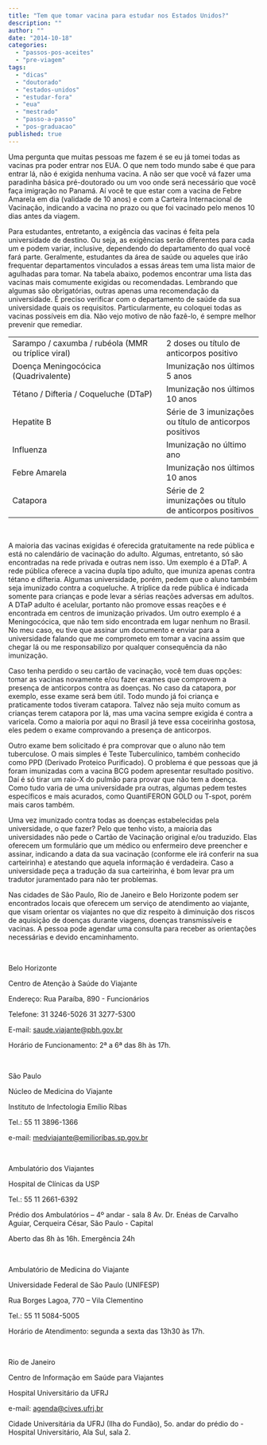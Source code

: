 ```yaml
---
title: "Tem que tomar vacina para estudar nos Estados Unidos?"
description: ""
author: ""
date: "2014-10-18"
categories: 
  - "passos-pos-aceites"
  - "pre-viagem"
tags: 
  - "dicas"
  - "doutorado"
  - "estados-unidos"
  - "estudar-fora"
  - "eua"
  - "mestrado"
  - "passo-a-passo"
  - "pos-graduacao"
published: true
---
```


Uma pergunta que muitas pessoas me fazem é se eu já tomei todas as vacinas pra poder entrar nos EUA. O que nem todo mundo sabe é que para entrar lá, não é exigida nenhuma vacina. A não ser que você vá fazer uma paradinha básica pré-doutorado ou um voo onde será necessário que você faça imigração no Panamá. Aí você te que estar com a vacina de Febre Amarela em dia (validade de 10 anos) e com a Carteira Internacional de Vacinação, indicando a vacina no prazo ou que foi vacinado pelo menos 10 dias antes da viagem.

Para estudantes, entretanto, a exigência das vacinas é feita pela universidade de destino. Ou seja, as exigências serão diferentes para cada um e podem variar, inclusive, dependendo do departamento do qual você fará parte. Geralmente, estudantes da área de saúde ou aqueles que irão frequentar departamentos vinculados a essas áreas tem uma lista maior de agulhadas para tomar. Na tabela abaixo, podemos encontrar uma lista das vacinas mais comumente exigidas ou recomendadas. Lembrando que algumas são obrigatórias, outras apenas uma recomendação da universidade. É preciso verificar com o departamento de saúde da sua universidade quais os requisitos. Particularmente, eu coloquei todas as vacinas possíveis em dia. Não vejo motivo de não fazê-lo, é sempre melhor prevenir que remediar.

<table width="572"><tbody><tr><td width="362">Sarampo / caxumba / rubéola (MMR ou tríplice viral)</td><td width="210">2 doses ou título de anticorpos positivo</td></tr><tr><td width="362">Doença Meningocócica (Quadrivalente)</td><td width="210">Imunização nos últimos 5 anos</td></tr><tr><td width="362">Tétano / Difteria / Coqueluche (DTaP)</td><td width="210">Imunização nos últimos 10 anos</td></tr><tr><td width="362">Hepatite B</td><td width="210">Série de 3 imunizações ou título de anticorpos positivos</td></tr><tr><td width="362">Influenza</td><td width="210">Imunização no último ano</td></tr><tr><td width="362">Febre Amarela</td><td width="210">Imunização nos últimos 10 anos</td></tr><tr><td width="362">Catapora</td><td width="210">Série de 2&nbsp; imunizações ou título de anticorpos positivos</td></tr></tbody></table>

 

A maioria das vacinas exigidas é oferecida gratuitamente na rede pública e está no calendário de vacinação do adulto. Algumas, entretanto, só são encontradas na rede privada e outras nem isso. Um exemplo é a DTaP. A rede pública oferece a vacina dupla tipo adulto, que imuniza apenas contra tétano e difteria. Algumas universidade, porém, pedem que o aluno também seja imunizado contra a coqueluche. A tríplice da rede pública é indicada somente para crianças e pode levar a sérias reações adversas em adultos. A DTaP adulto é acelular, portanto não promove essas reações e é encontrada em centros de imunização privados. Um outro exemplo é a Meningocócica, que não tem sido encontrada em lugar nenhum no Brasil. No meu caso, eu tive que assinar um documento e enviar para a universidade falando que me comprometo em tomar a vacina assim que chegar lá ou me responsabilizo por qualquer consequência da não imunização.

Caso tenha perdido o seu cartão de vacinação, você tem duas opções: tomar as vacinas novamente e/ou fazer exames que comprovem a presença de anticorpos contra as doenças. No caso da catapora, por exemplo, esse exame será bem útil. Todo mundo já foi criança e praticamente todos tiveram catapora. Talvez não seja muito comum as crianças terem catapora por lá, mas uma vacina sempre exigida é contra a varicela. Como a maioria por aqui no Brasil já teve essa coceirinha gostosa, eles pedem o exame comprovando a presença de anticorpos.

Outro exame bem solicitado é pra comprovar que o aluno não tem tuberculose. O mais simples é Teste Tuberculínico, também conhecido como PPD (Derivado Proteico Purificado). O problema é que pessoas que já foram imunizadas com a vacina BCG podem apresentar resultado positivo. Daí é só tirar um raio-X do pulmão para provar que não tem a doença. Como tudo varia de uma universidade pra outras, algumas pedem testes específicos e mais acurados, como QuantiFERON GOLD ou T-spot, porém mais caros também.

Uma vez imunizado contra todas as doenças estabelecidas pela universidade, o que fazer? Pelo que tenho visto, a maioria das universidades não pede o Cartão de Vacinação original e/ou traduzido. Elas oferecem um formulário que um médico ou enfermeiro deve preencher e assinar, indicando a data da sua vacinação (conforme ele irá conferir na sua carteirinha) e atestando que aquela informação é verdadeira. Caso a universidade peça a tradução da sua carteirinha, é bom levar pra um tradutor juramentado para não ter problemas.

Nas cidades de São Paulo, Rio de Janeiro e Belo Horizonte podem ser encontrados locais que oferecem um serviço de atendimento ao viajante, que visam orientar os viajantes no que diz respeito à diminuição dos riscos de aquisição de doenças durante viagens, doenças transmissíveis e vacinas. A pessoa pode agendar uma consulta para receber as orientações necessárias e devido encaminhamento.

 

Belo Horizonte

Centro de Atenção à Saúde do Viajante

Endereço: Rua Paraíba, 890 - Funcionários

Telefone: 31 3246-5026 31 3277-5300

E-mail: saude.viajante@pbh.gov.br

Horário de Funcionamento: 2ª a 6ª das 8h às 17h.

 

São Paulo

Núcleo de Medicina do Viajante

Instituto de Infectologia Emílio Ribas

Tel.: 55 11 3896-1366

e-mail: medviajante@emilioribas.sp.gov.br

 

Ambulatório dos Viajantes

Hospital de Clínicas da USP

Tel.: 55 11 2661-6392

Prédio dos Ambulatórios – 4º andar - sala 8 Av. Dr. Enéas de Carvalho Aguiar, Cerqueira César, São Paulo - Capital

Aberto das 8h às 16h. Emergência 24h

 

Ambulatório de Medicina do Viajante

Universidade Federal de São Paulo (UNIFESP)

Rua Borges Lagoa, 770 – Vila Clementino

Tel.: 55 11 5084-5005

Horário de Atendimento: segunda a sexta das 13h30 às 17h.

 

Rio de Janeiro

Centro de Informação em Saúde para Viajantes

Hospital Universitário da UFRJ

e-mail: agenda@cives.ufrj.br

Cidade Universitária da UFRJ (Ilha do Fundão), 5o. andar do prédio do - Hospital Universitário, Ala Sul, sala 2.
